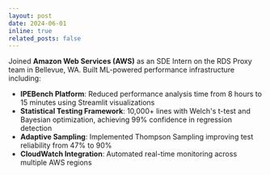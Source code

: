 ```yaml
---
layout: post
date: 2024-06-01
inline: true
related_posts: false
---
```


Joined **Amazon Web Services (AWS)** as an SDE Intern on the RDS Proxy team in Bellevue, WA. Built ML-powered performance infrastructure including:
- **IPEBench Platform**: Reduced performance analysis time from 8 hours to 15 minutes using Streamlit visualizations
- **Statistical Testing Framework**: 10,000+ lines with Welch's t-test and Bayesian optimization, achieving 99% confidence in regression detection
- **Adaptive Sampling**: Implemented Thompson Sampling improving test reliability from 47% to 90%
- **CloudWatch Integration**: Automated real-time monitoring across multiple AWS regions